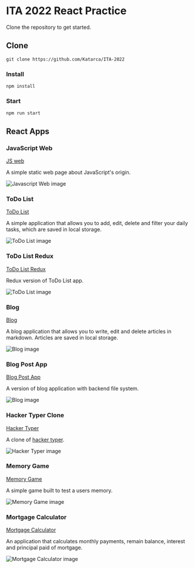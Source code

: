 # ITA 2022 React Practice

Clone the repository to get started.

## [](#clone-repository)Clone

```
git clone https://github.com/Katarca/ITA-2022
```

### [](#install)Install

```
npm install
```

### [](#start)Start

```
npm run start
```

## [](#react-apps)React Apps

### [](#javascript-web)JavaScript Web

[JS web](https://github.com/Katarca/ITA-2022/tree/main/src/javascript-web)

A simple static web page about JavaScript's origin.

![Javascript Web image](./src/images/jsweb.png)

### [](#todo-list)ToDo List

[ToDo List](https://github.com/Katarca/ITA-2022/tree/main/src/todo-list)

A simple application that allows you to add, edit, delete and filter your daily tasks, which are saved in local storage.

![ToDo List image](./src/images/todolist.png)

### [](#todo-list-redux)ToDo List Redux

[ToDo List Redux](https://github.com/Katarca/ITA-2022/tree/main/src/todo-list-redux)

Redux version of ToDo List app.

![ToDo List image](./src/images/todolist.png)

### [](#blog)Blog

[Blog](https://github.com/Katarca/ITA-2022/tree/main/src/blog)

A blog application that allows you to write, edit and delete articles in markdown. Articles are saved in local storage.

![Blog image](./src/images/blog.png)

### [](#blog-post-app)Blog Post App

[Blog Post App](https://github.com/Katarca/ITA-2022/tree/main/src/blog-post-app)

A version of blog application with backend file system.

![Blog image](./src/images/blogpostapp.png)

### [](#hacker-typer)Hacker Typer Clone

[Hacker Typer](https://github.com/Katarca/ITA-2022/tree/main/src/hacker-typer)

A clone of [hacker typer](https://hackertyper.com/).

![Hacker Typer image](./src/images/hackertyper.png)

### [](#memory-game)Memory Game

[Memory Game](https://github.com/Katarca/ITA-2022/tree/main/src/memory-game)

A simple game built to test a users memory.

![Memory Game image](./src/images/memorygame.png)

### [](#mortgage-calculator)Mortgage Calculator

[Mortgage Calculator](https://github.com/Katarca/ITA-2022/tree/main/src/mortgage-calculator)

An application that calculates monthly payments, remain balance, interest and principal paid of mortgage.

![Mortgage Calculator image](./src/images/mortgagecalculator.png)
